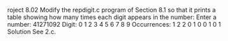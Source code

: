 roject 8.02
Modify the repdigit.c program of Section 8.1 so that it prints a table showing how many times each digit appears in the number:
Enter a number: 41271092
Digit:        0 1 2 3 4 5 6 7 8 9
Occurrences:  1 2 2 0 1 0 0 1 0 1
Solution
See 2.c.
